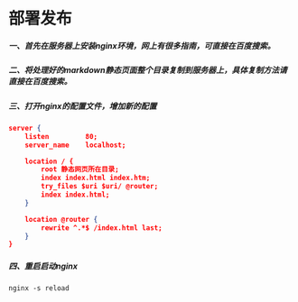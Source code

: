 # 部署发布

##### 一、首先在服务器上安装nginx环境，网上有很多指南，可直接在百度搜索。

##### 二、将处理好的markdown静态页面整个目录复制到服务器上，具体复制方法请直接在百度搜索。

##### 三、打开nginx的配置文件，增加新的配置
```json
server {
    listen         80;
    server_name    localhost;

    location / {
        root 静态网页所在目录;
        index index.html index.htm;
        try_files $uri $uri/ @router;
        index index.html;
    }

    location @router {
        rewrite ^.*$ /index.html last;
    }
}
```

##### 四、重启启动nginx
```shell
nginx -s reload
```

